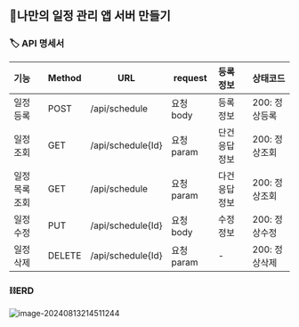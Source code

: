 ## 🌷나만의 일정 관리 앱 서버 만들기



### 🏷️ API 명세서 

| 기능           | Method | URL               | request    | 등록 정보      | 상태코드      |
| :------------- | ------ | ----------------- | ---------- | :------------- | :------------ |
| 일정 등록      | POST   | /api/schedule     | 요청 body  | 등록 정보      | 200: 정상등록 |
| 일정 조회      | GET    | /api/schedule{Id} | 요청 param | 단건 응답 정보 | 200: 정상조회 |
| 일정 목록 조회 | GET    | /api/schedule     | 요청 param | 다건 응답 정보 | 200: 정상조회 |
| 일정 수정      | PUT    | /api/schedule{Id} | 요청 body  | 수정 정보      | 200: 정상수정 |
| 일정 삭제      | DELETE | /api/schedule{Id} | 요청 param | -              | 200: 정상삭제 |



### ⛓️ERD

![image-20240813214511244](C:\Users\db904\AppData\Roaming\Typora\typora-user-images\image-20240813214511244.png)
